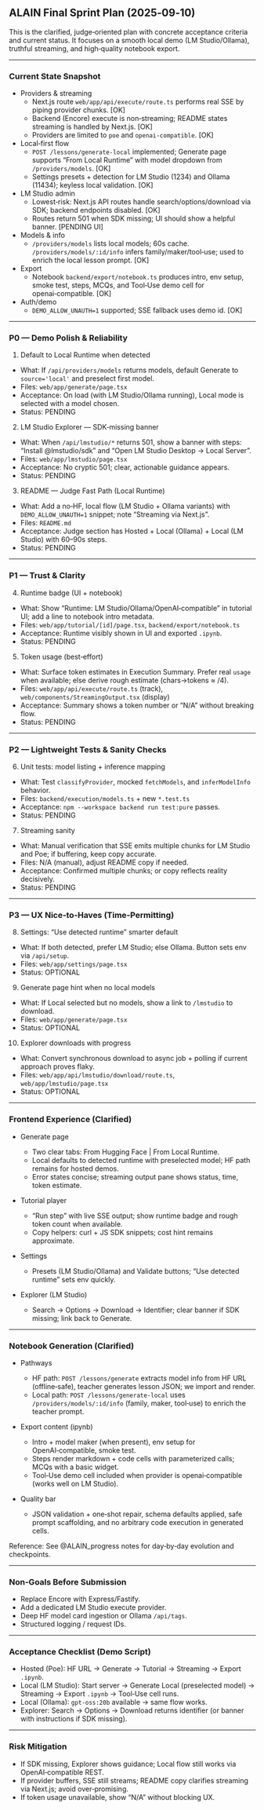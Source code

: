 ## ALAIN Final Sprint Plan (2025‑09‑10)

This is the clarified, judge‑oriented plan with concrete acceptance criteria and current status. It focuses on a smooth local demo (LM Studio/Ollama), truthful streaming, and high‑quality notebook export.

---

### Current State Snapshot

- Providers & streaming
  - Next.js route `web/app/api/execute/route.ts` performs real SSE by piping provider chunks. [OK]
  - Backend (Encore) execute is non‑streaming; README states streaming is handled by Next.js. [OK]
  - Providers are limited to `poe` and `openai-compatible`. [OK]
- Local‑first flow
  - `POST /lessons/generate-local` implemented; Generate page supports “From Local Runtime” with model dropdown from `/providers/models`. [OK]
  - Settings presets + detection for LM Studio (1234) and Ollama (11434); keyless local validation. [OK]
- LM Studio admin
  - Lowest‑risk: Next.js API routes handle search/options/download via SDK; backend endpoints disabled. [OK]
  - Routes return 501 when SDK missing; UI should show a helpful banner. [PENDING UI]
- Models & info
  - `/providers/models` lists local models; 60s cache. `/providers/models/:id/info` infers family/maker/tool‑use; used to enrich the local lesson prompt. [OK]
- Export
  - Notebook `backend/export/notebook.ts` produces intro, env setup, smoke test, steps, MCQs, and Tool‑Use demo cell for openai‑compatible. [OK]
- Auth/demo
  - `DEMO_ALLOW_UNAUTH=1` supported; SSE fallback uses demo id. [OK]

---

### P0 — Demo Polish & Reliability

1) Default to Local Runtime when detected
- What: If `/api/providers/models` returns models, default Generate to `source='local'` and preselect first model.
- Files: `web/app/generate/page.tsx`
- Acceptance: On load (with LM Studio/Ollama running), Local mode is selected with a model chosen.
- Status: PENDING

2) LM Studio Explorer — SDK‑missing banner
- What: When `/api/lmstudio/*` returns 501, show a banner with steps: “Install @lmstudio/sdk” and “Open LM Studio Desktop → Local Server”.
- Files: `web/app/lmstudio/page.tsx`
- Acceptance: No cryptic 501; clear, actionable guidance appears.
- Status: PENDING

3) README — Judge Fast Path (Local Runtime)
- What: Add a no‑HF, local flow (LM Studio + Ollama variants) with `DEMO_ALLOW_UNAUTH=1` snippet; note “Streaming via Next.js”.
- Files: `README.md`
- Acceptance: Judge section has Hosted + Local (Ollama) + Local (LM Studio) with 60–90s steps.
- Status: PENDING

---

### P1 — Trust & Clarity

4) Runtime badge (UI + notebook)
- What: Show “Runtime: LM Studio/Ollama/OpenAI‑compatible” in tutorial UI; add a line to notebook intro metadata.
- Files: `web/app/tutorial/[id]/page.tsx`, `backend/export/notebook.ts`
- Acceptance: Runtime visibly shown in UI and exported `.ipynb`.
- Status: PENDING

5) Token usage (best‑effort)
- What: Surface token estimates in Execution Summary. Prefer real `usage` when available; else derive rough estimate (chars→tokens ≈ /4).
- Files: `web/app/api/execute/route.ts` (track), `web/components/StreamingOutput.tsx` (display)
- Acceptance: Summary shows a token number or “N/A” without breaking flow.
- Status: PENDING

---

### P2 — Lightweight Tests & Sanity Checks

6) Unit tests: model listing + inference mapping
- What: Test `classifyProvider`, mocked `fetchModels`, and `inferModelInfo` behavior.
- Files: `backend/execution/models.ts` + new `*.test.ts`
- Acceptance: `npm --workspace backend run test:pure` passes.
- Status: PENDING

7) Streaming sanity
- What: Manual verification that SSE emits multiple chunks for LM Studio and Poe; if buffering, keep copy accurate.
- Files: N/A (manual), adjust README copy if needed.
- Acceptance: Confirmed multiple chunks; or copy reflects reality decisively.
- Status: PENDING

---

### P3 — UX Nice‑to‑Haves (Time‑Permitting)

8) Settings: “Use detected runtime” smarter default
- What: If both detected, prefer LM Studio; else Ollama. Button sets env via `/api/setup`.
- Files: `web/app/settings/page.tsx`
- Status: OPTIONAL

9) Generate page hint when no local models
- What: If Local selected but no models, show a link to `/lmstudio` to download.
- Files: `web/app/generate/page.tsx`
- Status: OPTIONAL

10) Explorer downloads with progress
- What: Convert synchronous download to async job + polling if current approach proves flaky.
- Files: `web/app/api/lmstudio/download/route.ts`, `web/app/lmstudio/page.tsx`
- Status: OPTIONAL

---

### Frontend Experience (Clarified)

- Generate page
  - Two clear tabs: From Hugging Face | From Local Runtime.
  - Local defaults to detected runtime with preselected model; HF path remains for hosted demos.
  - Error states concise; streaming output pane shows status, time, token estimate.

- Tutorial player
  - “Run step” with live SSE output; show runtime badge and rough token count when available.
  - Copy helpers: curl + JS SDK snippets; cost hint remains approximate.

- Settings
  - Presets (LM Studio/Ollama) and Validate buttons; “Use detected runtime” sets env quickly.

- Explorer (LM Studio)
  - Search → Options → Download → Identifier; clear banner if SDK missing; link back to Generate.

---

### Notebook Generation (Clarified)

- Pathways
  - HF path: `POST /lessons/generate` extracts model info from HF URL (offline‑safe), teacher generates lesson JSON; we import and render.
  - Local path: `POST /lessons/generate-local` uses `/providers/models/:id/info` (family, maker, tool‑use) to enrich the teacher prompt.

- Export content (ipynb)
  - Intro + model maker (when present), env setup for OpenAI‑compatible, smoke test.
  - Steps render markdown + code cells with parameterized calls; MCQs with a basic widget.
  - Tool‑Use demo cell included when provider is openai‑compatible (works well on LM Studio).

- Quality bar
  - JSON validation + one‑shot repair, schema defaults applied, safe prompt scaffolding, and no arbitrary code execution in generated cells.

Reference: See @ALAIN_progress notes for day‑by‑day evolution and checkpoints.

---

### Non‑Goals Before Submission

- Replace Encore with Express/Fastify.
- Add a dedicated LM Studio execute provider.
- Deep HF model card ingestion or Ollama `/api/tags`.
- Structured logging / request IDs.

---

### Acceptance Checklist (Demo Script)

- Hosted (Poe): HF URL → Generate → Tutorial → Streaming → Export `.ipynb`.
- Local (LM Studio): Start server → Generate Local (preselected model) → Streaming → Export `.ipynb` → Tool‑Use cell runs.
- Local (Ollama): `gpt-oss:20b` available → same flow works.
- Explorer: Search → Options → Download returns identifier (or banner with instructions if SDK missing).

---

### Risk Mitigation

- If SDK missing, Explorer shows guidance; Local flow still works via OpenAI‑compatible REST.
- If provider buffers, SSE still streams; README copy clarifies streaming via Next.js; avoid over‑promising.
- If token usage unavailable, show “N/A” without blocking UX.
